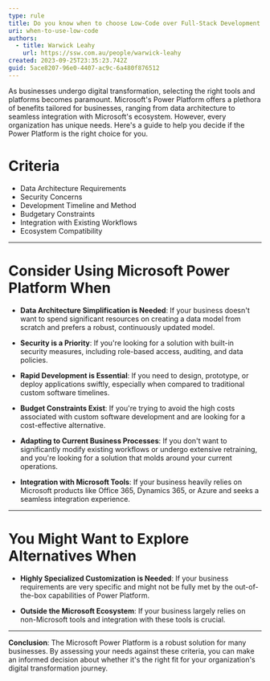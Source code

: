 ```yaml
---
type: rule
title: Do you know when to choose Low-Code over Full-Stack Development
uri: when-to-use-low-code
authors:
  - title: Warwick Leahy
    url: https://ssw.com.au/people/warwick-leahy
created: 2023-09-25T23:35:23.742Z
guid: 5ace8207-96e0-4407-ac9c-6a480f876512
---
```

As businesses undergo digital transformation, selecting the right tools and platforms becomes paramount. Microsoft's Power Platform offers a plethora of benefits tailored for businesses, ranging from data architecture to seamless integration with Microsoft's ecosystem. However, every organization has unique needs. Here's a guide to help you decide if the Power Platform is the right choice for you.

<!--endintro-->

# Criteria

- Data Architecture Requirements
- Security Concerns
- Development Timeline and Method
- Budgetary Constraints
- Integration with Existing Workflows
- Ecosystem Compatibility

---

# Consider Using Microsoft Power Platform When

- **Data Architecture Simplification is Needed**: If your business doesn't want to spend significant resources on creating a data model from scratch and prefers a robust, continuously updated model.
  
- **Security is a Priority**: If you're looking for a solution with built-in security measures, including role-based access, auditing, and data policies.
  
- **Rapid Development is Essential**: If you need to design, prototype, or deploy applications swiftly, especially when compared to traditional custom software timelines.
  
- **Budget Constraints Exist**: If you're trying to avoid the high costs associated with custom software development and are looking for a cost-effective alternative.
  
- **Adapting to Current Business Processes**: If you don't want to significantly modify existing workflows or undergo extensive retraining, and you're looking for a solution that molds around your current operations.
  
- **Integration with Microsoft Tools**: If your business heavily relies on Microsoft products like Office 365, Dynamics 365, or Azure and seeks a seamless integration experience.

---

# You Might Want to Explore Alternatives When

- **Highly Specialized Customization is Needed**: If your business requirements are very specific and might not be fully met by the out-of-the-box capabilities of Power Platform.
  
- **Outside the Microsoft Ecosystem**: If your business largely relies on non-Microsoft tools and integration with these tools is crucial.

---

**Conclusion**:
The Microsoft Power Platform is a robust solution for many businesses. By assessing your needs against these criteria, you can make an informed decision about whether it's the right fit for your organization's digital transformation journey.
